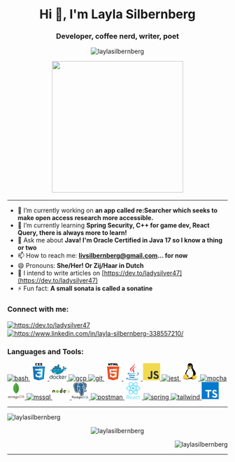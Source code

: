 <h1 align="center">Hi 👋, I'm Layla Silbernberg </h1>
<h3 align="center">Developer, coffee nerd, writer, poet</h3>

<p align="center"> <img src="https://komarev.com/ghpvc/?username=laylasilbernberg&label=Profile%20views&color=0e75b6&style=flat" alt="laylasilbernberg" /> </p>

<p align="center">
  <img src="https://tenor.com/view/coffee-gif-27174159.gif" width="300" height="300" >
</p>

---

- 🔭 I’m currently working on **an app called re:Searcher which seeks to make open access research more accessible.**
- 🌱 I’m currently learning **Spring Security, C++ for game dev, React Query, there is always more to learn!**
- 💬 Ask me about **Java! I'm Oracle Certified in Java 17 so I know a thing or two**
- 📫 How to reach me: **livsilbernberg@gmail.com... for now**
- 😄 Pronouns: **She/Her! Or Zij/Haar in Dutch**
- 📝 I intend to write articles on [https://dev.to/ladysilver47](https://dev.to/ladysilver47)
- ⚡ Fun fact: **A small sonata is called a sonatine**
  
  
<h3 align="left">Connect with me:</h3>
<p align="left">
<a href="https://dev.to/https://dev.to/ladysilver47" target="blank"><img align="center" src="https://raw.githubusercontent.com/rahuldkjain/github-profile-readme-generator/master/src/images/icons/Social/devto.svg" alt="https://dev.to/ladysilver47" height="30" width="40" /></a>
<a href="https://linkedin.com/in/https://www.linkedin.com/in/layla-silbernberg-338557210/" target="blank"><img align="center" src="https://raw.githubusercontent.com/rahuldkjain/github-profile-readme-generator/master/src/images/icons/Social/linked-in-alt.svg" alt="https://www.linkedin.com/in/layla-silbernberg-338557210/" height="30" width="40" /></a>
</p>


<h3 align="left">Languages and Tools:</h3>
<p align="left"> <a href="https://www.gnu.org/software/bash/" target="_blank" rel="noreferrer"> <img src="https://www.vectorlogo.zone/logos/gnu_bash/gnu_bash-icon.svg" alt="bash" width="40" height="40"/> </a> <a href="https://www.w3schools.com/css/" target="_blank" rel="noreferrer"> <img src="https://raw.githubusercontent.com/devicons/devicon/master/icons/css3/css3-original-wordmark.svg" alt="css3" width="40" height="40"/> </a> <a href="https://www.docker.com/" target="_blank" rel="noreferrer"> <img src="https://raw.githubusercontent.com/devicons/devicon/master/icons/docker/docker-original-wordmark.svg" alt="docker" width="40" height="40"/> </a> <a href="https://cloud.google.com" target="_blank" rel="noreferrer"> <img src="https://www.vectorlogo.zone/logos/google_cloud/google_cloud-icon.svg" alt="gcp" width="40" height="40"/> </a> <a href="https://git-scm.com/" target="_blank" rel="noreferrer"> <img src="https://www.vectorlogo.zone/logos/git-scm/git-scm-icon.svg" alt="git" width="40" height="40"/> </a> <a href="https://www.w3.org/html/" target="_blank" rel="noreferrer"> <img src="https://raw.githubusercontent.com/devicons/devicon/master/icons/html5/html5-original-wordmark.svg" alt="html5" width="40" height="40"/> </a> <a href="https://www.java.com" target="_blank" rel="noreferrer"> <img src="https://raw.githubusercontent.com/devicons/devicon/master/icons/java/java-original.svg" alt="java" width="40" height="40"/> </a> <a href="https://developer.mozilla.org/en-US/docs/Web/JavaScript" target="_blank" rel="noreferrer"> <img src="https://raw.githubusercontent.com/devicons/devicon/master/icons/javascript/javascript-original.svg" alt="javascript" width="40" height="40"/> </a> <a href="https://jestjs.io" target="_blank" rel="noreferrer"> <img src="https://www.vectorlogo.zone/logos/jestjsio/jestjsio-icon.svg" alt="jest" width="40" height="40"/> </a> <a href="https://www.linux.org/" target="_blank" rel="noreferrer"> <img src="https://raw.githubusercontent.com/devicons/devicon/master/icons/linux/linux-original.svg" alt="linux" width="40" height="40"/> </a> <a href="https://mochajs.org" target="_blank" rel="noreferrer"> <img src="https://www.vectorlogo.zone/logos/mochajs/mochajs-icon.svg" alt="mocha" width="40" height="40"/> </a> <a href="https://www.mongodb.com/" target="_blank" rel="noreferrer"> <img src="https://raw.githubusercontent.com/devicons/devicon/master/icons/mongodb/mongodb-original-wordmark.svg" alt="mongodb" width="40" height="40"/> </a> <a href="https://www.microsoft.com/en-us/sql-server" target="_blank" rel="noreferrer"> <img src="https://www.svgrepo.com/show/303229/microsoft-sql-server-logo.svg" alt="mssql" width="40" height="40"/> </a> <a href="https://nodejs.org" target="_blank" rel="noreferrer"> <img src="https://raw.githubusercontent.com/devicons/devicon/master/icons/nodejs/nodejs-original-wordmark.svg" alt="nodejs" width="40" height="40"/> </a> <a href="https://www.postgresql.org" target="_blank" rel="noreferrer"> <img src="https://raw.githubusercontent.com/devicons/devicon/master/icons/postgresql/postgresql-original-wordmark.svg" alt="postgresql" width="40" height="40"/> </a> <a href="https://postman.com" target="_blank" rel="noreferrer"> <img src="https://www.vectorlogo.zone/logos/getpostman/getpostman-icon.svg" alt="postman" width="40" height="40"/> </a> <a href="https://reactjs.org/" target="_blank" rel="noreferrer"> <img src="https://raw.githubusercontent.com/devicons/devicon/master/icons/react/react-original-wordmark.svg" alt="react" width="40" height="40"/> </a> <a href="https://spring.io/" target="_blank" rel="noreferrer"> <img src="https://www.vectorlogo.zone/logos/springio/springio-icon.svg" alt="spring" width="40" height="40"/> </a> <a href="https://tailwindcss.com/" target="_blank" rel="noreferrer"> <img src="https://www.vectorlogo.zone/logos/tailwindcss/tailwindcss-icon.svg" alt="tailwind" width="40" height="40"/> </a> <a href="https://www.typescriptlang.org/" target="_blank" rel="noreferrer"> <img src="https://raw.githubusercontent.com/devicons/devicon/master/icons/typescript/typescript-original.svg" alt="typescript" width="40" height="40"/> </a> </p>

---
<p align="left"><img src="https://github-readme-stats.vercel.app/api/top-langs?username=laylasilbernberg&show_icons=true&locale=en&layout=compact&amp;theme=vision-friendly-dark" alt="laylasilbernberg" /></p> 
<p align="middle"><img src="https://github-readme-stats.vercel.app/api?username=laylasilbernberg&show_icons=true&locale=en&amp;theme=vision-friendly-dark&amp;border_radius=4.7&amp;background=161B22" alt="laylasilbernberg" /></p>
<p align="right"><img src="https://github-readme-streak-stats.herokuapp.com/?user=laylasilbernberg&amp;theme=vision-friendly-dark" alt="laylasilbernberg" /></p>

---

